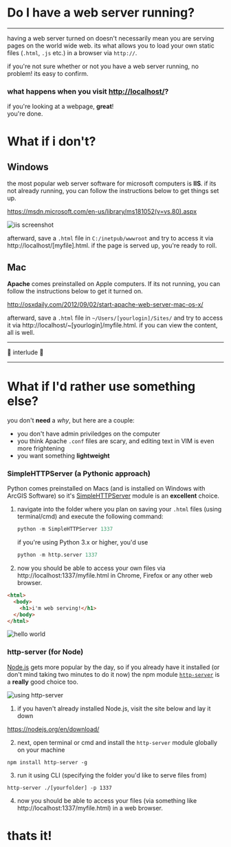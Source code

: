 # Do I have a web server running?

___

having a web server turned on doesn't necessarily mean you are serving pages on the world wide web.  its what allows you to load your own static files (`.html`, `.js` etc.) in a browser via `http://`.

if you're not sure whether or not you have a web server running, no problem!  its easy to confirm.

### what happens when you visit [http://localhost/](http://localhost/)?

if you're looking at a webpage, **great**!  
you're done.

# What if i don't?

## Windows

the most popular web server software for microsoft computers is **IIS**.  if its not already running, you can follow the instructions below to get things set up.

https://msdn.microsoft.com/en-us/library/ms181052(v=vs.80).aspx

![iis screenshot](https://www.digicert.com/images/support-images/iis7/iis7-install-4.gif "iis")

afterward, save a `.html` file in `C:/inetpub/wwwroot` and try to access it via http://localhost/[myfile].html. if the page is served up, you're ready to roll.
## Mac

**Apache** comes preinstalled on Apple computers.  If its not running, you can follow the instructions below to get it turned on.

http://osxdaily.com/2012/09/02/start-apache-web-server-mac-os-x/

afterward, save a `.html` file in `~/Users/[yourlogin]/Sites/` and try to access it via http://localhost/~[yourlogin]/myfile.html.  if you can view the content, all is well.
___

:musical_note: interlude :musical_note:
___

# What if I'd rather use something else?

you don't **need** a *why*, but here are a couple:
* you don't have admin priviledges on the computer
* you think Apache `.conf` files are scary, and editing text in VIM is even more frightening
* you want something **lightweight**

### SimpleHTTPServer (a Pythonic approach)

Python comes preinstalled on Macs (and is installed on Windows with ArcGIS Software) so it's [SimpleHTTPServer](https://docs.python.org/2/library/simplehttpserver.html) module is an **excellent** choice.

1. navigate into the folder where  you plan on saving your `.html` files (using terminal/cmd) and execute the following command:
    
    ```python
    python -m SimpleHTTPServer 1337
    ```
    if you're using Python 3.x or higher, you'd use
    ```python
    python -m http.server 1337
    ```
    
2. now you should be able to access your own files via http://localhost:1337/myfile.html in Chrome, Firefox or any other web browser.

```html
<html>
  <body>
    <h1>i'm web serving!</h1>
  </body>
</html>
```

![hello world](https://gist.githubusercontent.com/jgravois/5e73b56fa7756fd00b89/raw/053ea5a0b141e7b53fa14ebce8f6f2d14292ab2a/hello.png "hello world")

### http-server (for Node)

[Node.js](https://nodejs.org) gets more popular by the day, so if you already have it installed (or don't mind taking two minutes to do it now) the npm module [`http-server`](https://www.npmjs.com/package/http-server) is a **really** good choice too.

![using http-server](https://gist.githubusercontent.com/jgravois/5e73b56fa7756fd00b89/raw/1ec60e0e598305b2b5dfe6071c1281431041fb17/node.png "http-server")

1. if you haven't already installed Node.js, visit the site below and lay it down

  https://nodejs.org/en/download/

2. next, open terminal or cmd and install the `http-server` module globally on your machine
  ```
  npm install http-server -g
  ```
3. run it using CLI (specifying the folder you'd like to serve files from)

  ```
  http-server ./[yourfolder] -p 1337
  ```
4. now you should be able to access your files (via something like http://localhost:1337/myfile.html) in a web browser.

# thats it!